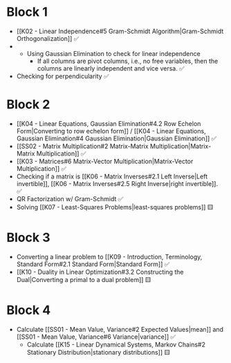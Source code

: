 # Block 1
- [[K02 - Linear Independence#5 Gram-Schmidt Algorithm|Gram-Schmidt Orthogonalization]] ✅
- - Using Gaussian Elimination to check for linear independence
	- If all columns are pivot columns, i.e., no free variables, then the columns are linearly independent and vice versa. ✅
- Checking for perpendicularity ✅
# Block 2
- [[K04 - Linear Equations, Gaussian Elimination#4.2 Row Echelon Form|Converting to row echelon form]] / [[K04 - Linear Equations, Gaussian Elimination#4 Gaussian Elimination|Gaussian Elimination]] ✅
- [[SS02 - Matrix Multiplication#2 Matrix-Matrix Multiplication|Matrix-Matrix Multiplication]] ✅
- [[K03 - Matrices#6 Matrix-Vector Multiplication|Matrix-Vector Multiplication]] ✅
- Checking if a matrix is [[K06 - Matrix Inverses#2.1 Left Inverse|Left invertible]], [[K06 - Matrix Inverses#2.5 Right Inverse|right invertible]]. ✅
- QR Factorization w/ Gram-Schmidt ✅
- Solving [[K07 - Least-Squares Problems|least-squares problems]] 🟨
# Block 3
- Converting a linear problem to [[K09 - Introduction, Terminology, Standard Form#2.1 Standard Form|Standard Form]] ✅
- [[K10 - Duality in Linear Optimization#3.2 Constructing the Dual|Converting a primal to a dual problem]] 🟨
# Block 4
- Calculate [[SS01 - Mean Value, Variance#2 Expected Values|mean]] and [[SS01 - Mean Value, Variance#6 Variance|variance]] ✅
	- Calculate [[K15 - Linear Dynamical Systems, Markov Chains#2 Stationary Distribution|stationary distributions]] 🟨
